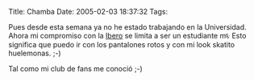 Title: Chamba
Date: 2005-02-03 18:37:32
Tags: 

<p>Pues desde esta semana ya no he estado trabajando en la Universidad. Ahora mi compromiso con la <a href="http://www.uia.mx/">Ibero</a> se limita a ser un estudiante mᳮ Esto significa que puedo ir con los pantalones rotos y con mi look skatito huelemonas. ;-)</p>
<p>Tal como mi club de fans me conoció ;-)</p>
<br/><br/>
